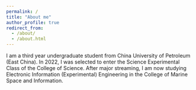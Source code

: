 ```yaml
---
permalink: /
title: "About me"
author_profile: true
redirect_from: 
  - /about/
  - /about.html
---
```


I am a third year undergraduate student from China University of Petroleum (East China). In 2022, I was selected to enter the Science Experimental Class of the College of Science. After major streaming, I am now studying Electronic Information (Experimental) Engineering in the College of Marine Space and Information.



